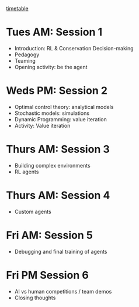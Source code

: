 
[timetable](https://ws.amsi.org.au/timetable/)

# Tues AM: Session 1

- Introduction: RL & Conservation Decision-making
- Pedagogy
- Teaming
- Opening activity: be the agent

# Weds PM: Session 2

- Optimal control theory: analytical models
- Stochastic models: simulations
- Dynamic Programming: value iteration
- Activity: Value iteration

# Thurs AM: Session 3

- Building complex environments
- RL agents

# Thurs AM: Session 4

- Custom agents

# Fri AM: Session 5

- Debugging and final training of agents

# Fri PM Session 6

- AI vs human competitions / team demos
- Closing thoughts
